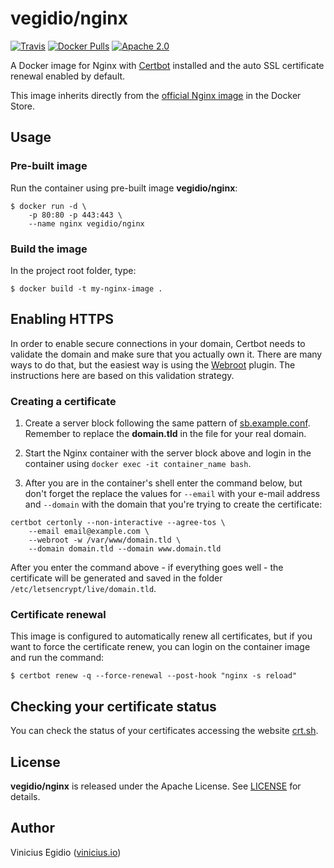 # vegidio/nginx

[![Travis](https://img.shields.io/travis/vegidio/docker-nginx.svg)](https://travis-ci.org/vegidio/docker-nginx/)
[![Docker Pulls](https://img.shields.io/docker/pulls/vegidio/nginx.svg)](https://store.docker.com/community/images/vegidio/nginx)
[![Apache 2.0](https://img.shields.io/badge/license-Apache_License_2.0-blue.svg)](http://www.apache.org/licenses/LICENSE-2.0)

A Docker image for Nginx with [Certbot](https://certbot.eff.org) installed and the auto SSL certificate renewal enabled by default.

This image inherits directly from the [official Nginx image](https://store.docker.com/images/nginx) in the Docker Store.

## Usage

### Pre-built image

Run the container using pre-built image **vegidio/nginx**:

```
$ docker run -d \
    -p 80:80 -p 443:443 \
    --name nginx vegidio/nginx
```

### Build the image

In the project root folder, type:

```
$ docker build -t my-nginx-image .
```

## Enabling HTTPS

In order to enable secure connections in your domain, Certbot needs to validate the domain and make sure that you actually own it. There are many ways to do that, but the easiest way is using the [Webroot](https://certbot.eff.org/docs/using.html#webroot) plugin. The instructions here are based on this validation strategy.

### Creating a certificate

1. Create a server block following the same pattern of [sb.example.conf](https://github.com/vegidio/docker-nginx/blob/master/sb.example.conf). Remember to replace the **domain.tld** in the file for your real domain.

2. Start the Nginx container with the server block above and login in the container using `docker exec -it container_name bash`.

3. After you are in the container's shell enter the command below, but don't forget the replace the values for `--email` with your e-mail address and `--domain` with the domain that you're trying to create the certificate:

```
certbot certonly --non-interactive --agree-tos \
    --email email@example.com \
    --webroot -w /var/www/domain.tld \
    --domain domain.tld --domain www.domain.tld
```

After you enter the command above - if everything goes well - the certificate will be generated and saved in the folder `/etc/letsencrypt/live/domain.tld`.

### Certificate renewal

This image is configured to automatically renew all certificates, but if you want to force the certificate renew, you can login on the container image and run the command:

`$ certbot renew -q --force-renewal --post-hook "nginx -s reload"`

## Checking your certificate status

You can check the status of your certificates accessing the website [crt.sh](https://crt.sh/).

## License

**vegidio/nginx** is released under the Apache License. See [LICENSE](LICENSE.txt) for details.

## Author

Vinicius Egidio ([vinicius.io](http://vinicius.io))
